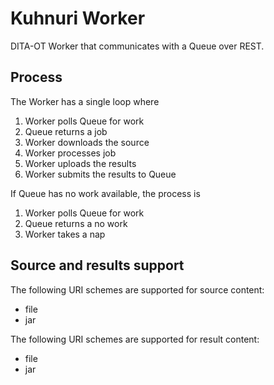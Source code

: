 Kuhnuri Worker
======================

DITA-OT Worker that communicates with a Queue over REST.

Process
-------

The Worker has a single loop where

1. Worker polls Queue for work
2. Queue returns a job
3. Worker downloads the source
4. Worker processes job
5. Worker uploads the results
6. Worker submits the results to Queue

If Queue has no work available, the process is

1. Worker polls Queue for work
2. Queue returns a no work
3. Worker takes a nap

Source and results support
--------------------------

The following URI schemes are supported for source content:

*   file
*   jar

The following URI schemes are supported for result content:

*   file
*   jar
